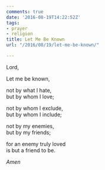 ```yaml
---
comments: true
date: '2016-08-19T14:22:52Z'
tags:
- prayer
- religion
title: Let Me Be Known
url: "/2016/08/19/let-me-be-known/"

---
```

Lord,

Let me be known,

not by what I hate,  
but by whom I love;

not by whom I exclude,  
but by whom I include;

not by my enemies,  
but by my friends;

for an enemy truly loved  
is but a friend to be.


*Amen*
